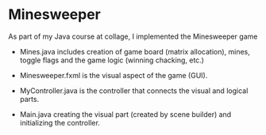 # Minesweeper
As part of my Java course at collage, I implemented the Minesweeper game


* Mines.java includes creation of game board (matrix allocation), mines, toggle flags and the game logic (winning chacking, etc.)

* Minesweeper.fxml is the visual aspect of the game (GUI).

* MyController.java is the controller that connects the visual and logical parts.

* Main.java creating the visual part (created by scene builder) and initializing the controller.

